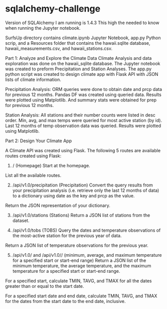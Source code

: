 # sqlalchemy-challenge

Version of SQLAlchemy I am running is 1.4.3
This high the needed to know when running the Jupyter notebook.

SurfsUp directory contains climate.ipynb Jupyter Notebook, app.py Python scrip, and a Resources folder that contains the hawaii.sqlite database, hawaii_measurements.csv, and hawaii_stations.csv.



Part 1: Analyze and Explore the Climate Data
Climate Analysis and data exploration was done on the hawaii_sqlite database. The Jupyter notebook was created to preform Precipitation and Station Analyses. The app.py python script was created to design climate app with Flask API with JSON lists of climate information.


Precipitation Analysis: ORM queries were done to obtain date and prcp data for previous 12 months. Pandas DF was created using queried data. Results were plotted using Matplotlib. And summary stats were obtained for prep for previous 12 months.

Station Analysis: All stations and their number counts were listed in desc order. Min, avg, and max temps were queried for most active station (by id). Last 12 months of temp observation data was queried. Results were plotted using Matplotlib. 



Part 2: Design Your Climate App

A Climate API was created using Flask. The following 5 routes are available routes created using Flask:

1. / (Homepage)
Start at the homepage.

List all the available routes.

2. /api/v1.0/precipitation (Precipitation)
Convert the query results from your precipitation analysis (i.e. retrieve only the last 12 months of data) to a dictionary using date as the key and prcp as the value.

Return the JSON representation of your dictionary.

3. /api/v1.0/stations (Stations)
Return a JSON list of stations from the dataset.

4. /api/v1.0/tobs (TOBS)
Query the dates and temperature observations of the most-active station for the previous year of data.

Return a JSON list of temperature observations for the previous year.

5. /api/v1.0/<start> and /api/v1.0/<start>/<end> (minimum, average, and maximum temperature for a specified start or start-end range)
Return a JSON list of the minimum temperature, the average temperature, and the maximum temperature for a specified start or start-end range.

For a specified start, calculate TMIN, TAVG, and TMAX for all the dates greater than or equal to the start date.

For a specified start date and end date, calculate TMIN, TAVG, and TMAX for the dates from the start date to the end date, inclusive.


